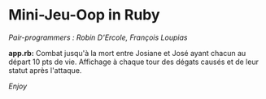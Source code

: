 # Mini-Jeu-Oop in Ruby  

*Pair-programmers : Robin D'Ercole, François Loupias*  

**app.rb:** Combat jusqu'à la mort entre Josiane et José ayant chacun au départ 10 pts de vie. Affichage à chaque tour des dégats causés et de leur statut après l'attaque.



*Enjoy*
